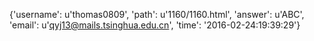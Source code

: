 {'username': u'thomas0809', 'path': u'1160/1160.html', 'answer': u'ABC', 'email': u'qyj13@mails.tsinghua.edu.cn', 'time': '2016-02-24:19:39:29'}